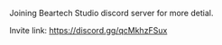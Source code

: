 Joining Beartech Studio discord server for more detial.

Invite link: https://discord.gg/qcMkhzFSux
